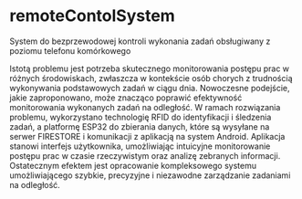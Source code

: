 # remoteContolSystem
System do bezprzewodowej kontroli wykonania zadań obsługiwany z poziomu telefonu komórkowego

Istotą problemu jest potrzeba skutecznego monitorowania postępu prac w różnych środowiskach, zwłaszcza w kontekście osób chorych z trudnością wykonywania podstawowych zadań w ciągu dnia. Nowoczesne podejście, jakie zaproponowano, może znacząco poprawić efektywność monitorowania wykonanych zadań na odległość. W ramach rozwiązania problemu, wykorzystano technologię RFID do identyfikacji i śledzenia zadań, a platformę ESP32 do zbierania danych, które są wysyłane na serwer FIRESTORE i komunikacji z aplikacją na system Android. Aplikacja stanowi interfejs użytkownika, umożliwiając intuicyjne monitorowanie postępu prac w czasie rzeczywistym oraz analizę zebranych informacji. Ostatecznym efektem jest opracowanie kompleksowego systemu umożliwiającego szybkie, precyzyjne i niezawodne zarządzanie zadaniami na odległość.
